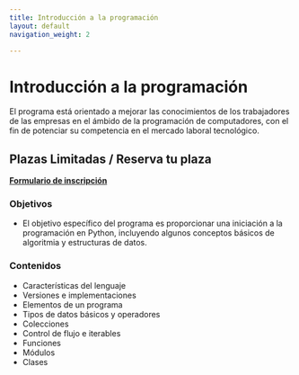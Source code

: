 ```yaml
---
title: Introducción a la programación
layout: default
navigation_weight: 2

---
```


# Introducción a la programación 

El programa está orientado a mejorar las conocimientos de los trabajadores de las empresas en el ámbido de la programación de computadores, con el fin de potenciar su competencia en el mercado laboral tecnológico.

## Plazas Limitadas / Reserva tu plaza
[**Formulario de inscripción**](https://forms.gle/LTZmEm6vzCd7Bkxq9)

### Objetivos
- El objetivo específico del programa es proporcionar una iniciación a la programación en Python, incluyendo algunos conceptos básicos de algoritmia y estructuras de datos.


### Contenidos
- Características del lenguaje
- Versiones e implementaciones
- Elementos de un programa
- Tipos de datos básicos y operadores
- Colecciones 
- Control de flujo e iterables
- Funciones
- Módulos
- Clases




